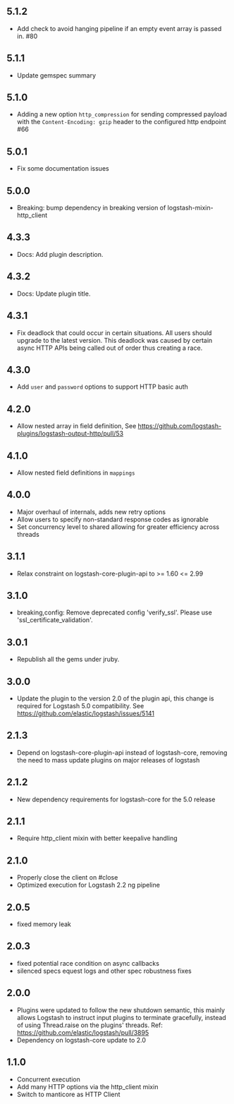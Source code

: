 ## 5.1.2
  - Add check to avoid hanging pipeline if an empty event array is passed in. #80

## 5.1.1
  - Update gemspec summary

## 5.1.0
  - Adding a new option `http_compression` for sending compressed payload with the `Content-Encoding: gzip` header to the configured http endpoint #66

## 5.0.1
  - Fix some documentation issues

## 5.0.0
 - Breaking: bump dependency in breaking version of logstash-mixin-http_client

## 4.3.3
 - Docs: Add plugin description.

## 4.3.2
 - Docs: Update plugin title.

## 4.3.1
 - Fix deadlock that could occur in certain situations. All users should upgrade to the latest version.
   This deadlock was caused by certain async HTTP APIs being called out of order thus creating a race.

## 4.3.0
 - Add `user` and `password` options to support HTTP basic auth
 
## 4.2.0
 - Allow nested array in field definition, See https://github.com/logstash-plugins/logstash-output-http/pull/53

## 4.1.0
 - Allow nested field definitions in `mappings`

## 4.0.0
 - Major overhaul of internals, adds new retry options
 - Allow users to specify non-standard response codes as ignorable
 - Set concurrency level to shared allowing for greater efficiency across threads
 
## 3.1.1
  - Relax constraint on logstash-core-plugin-api to >= 1.60 <= 2.99

## 3.1.0
 - breaking,config: Remove deprecated config 'verify_ssl'. Please use 'ssl_certificate_validation'.

## 3.0.1
 - Republish all the gems under jruby.

## 3.0.0
 - Update the plugin to the version 2.0 of the plugin api, this change is required for Logstash 5.0 compatibility. See https://github.com/elastic/logstash/issues/5141

## 2.1.3
 - Depend on logstash-core-plugin-api instead of logstash-core, removing the need to mass update plugins on major releases of logstash

## 2.1.2
 - New dependency requirements for logstash-core for the 5.0 release

## 2.1.1
 - Require http_client mixin with better keepalive handling


## 2.1.0
 - Properly close the client on #close
 - Optimized execution for Logstash 2.2 ng pipeline

## 2.0.5
 - fixed memory leak

## 2.0.3
 - fixed potential race condition on async callbacks
 - silenced specs equest logs and other spec robustness fixes

## 2.0.0
 - Plugins were updated to follow the new shutdown semantic, this mainly allows Logstash to instruct input plugins to terminate gracefully,
   instead of using Thread.raise on the plugins' threads. Ref: https://github.com/elastic/logstash/pull/3895
 - Dependency on logstash-core update to 2.0

## 1.1.0
 - Concurrent execution
 - Add many HTTP options via the http_client mixin
 - Switch to manticore as HTTP Client
